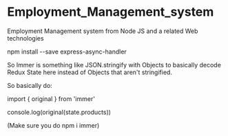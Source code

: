 # Employment_Management_system
Employment Management system from Node JS and a related Web technologies



npm install --save express-async-handler




So Immer is something like JSON.stringify with Objects to basically decode Redux State here instead of Objects that aren't stringified.

So basically do:

  import { original } from 'immer'
    
  console.log(original(state.products))

(Make sure you do npm i immer)
